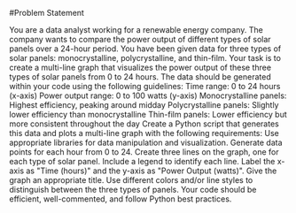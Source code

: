 #Problem Statement


You are a data analyst working for a renewable energy company.
The company wants to compare the power output of different types of solar
panels over a 24-hour period.
You have been given data for three types of solar panels: monocrystalline,
polycrystalline, and thin-film.
Your task is to create a multi-line graph that visualizes the power output of
these three types of solar panels from 0 to 24 hours.
The data should be generated within your code using the following
guidelines:
Time range: 0 to 24 hours (x-axis)
Power output range: 0 to 100 watts (y-axis)
Monocrystalline panels: Highest efficiency, peaking around midday
Polycrystalline panels: Slightly lower efficiency than monocrystalline
Thin-film panels: Lower efficiency but more consistent throughout the day
Create a Python script that generates this data and plots a multi-line graph
with the following requirements:
Use appropriate libraries for data manipulation and visualization.
Generate data points for each hour from 0 to 24.
Create three lines on the graph, one for each type of solar panel.
Include a legend to identify each line.
Label the x-axis as "Time (hours)" and the y-axis as "Power Output
(watts)".
Give the graph an appropriate title.
Use different colors and/or line styles to distinguish between the three types
of panels.
Your code should be efficient, well-commented, and follow Python best
practices.
